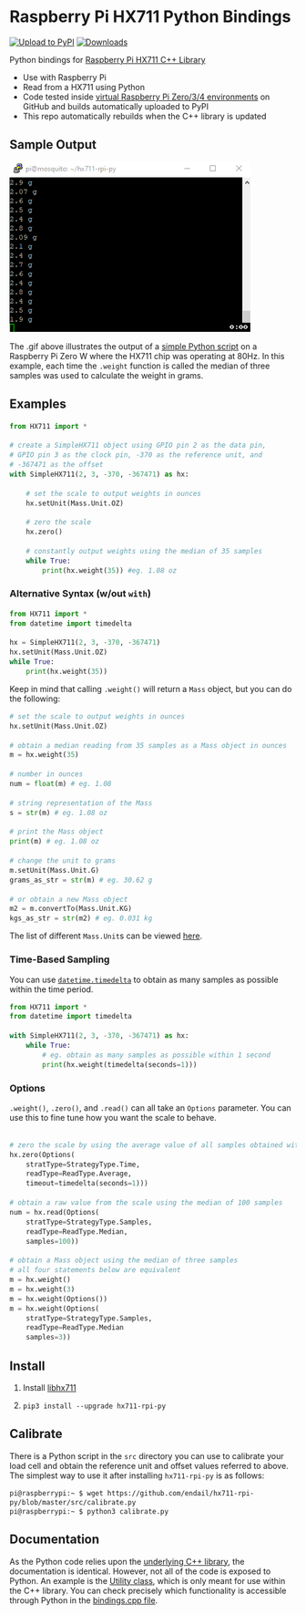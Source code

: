 # Raspberry Pi HX711 Python Bindings

[![Upload to PyPI](https://github.com/endail/hx711-rpi-py/actions/workflows/build_and_upload.yml/badge.svg)](https://github.com/endail/hx711-rpi-py/actions/workflows/build_and_upload.yml) [![Downloads](https://pepy.tech/badge/hx711-rpi-py)](https://pepy.tech/project/hx711-rpi-py)

Python bindings for [Raspberry Pi HX711 C++ Library](https://github.com/endail/hx711)

- Use with Raspberry Pi
- Read from a HX711 using Python
- Code tested inside [virtual Raspberry Pi Zero/3/4 environments](.github/workflows/build_and_upload.yml) on GitHub and builds automatically uploaded to PyPI
- This repo automatically rebuilds when the C++ library is updated

## Sample Output

![hx711.gif](hx711.gif)

The .gif above illustrates the output of a [simple Python script](src/test.py) on a Raspberry Pi Zero W where the HX711 chip was operating at 80Hz. In this example, each time the `.weight` function is called the median of three samples was used to calculate the weight in grams.

## Examples

```python
from HX711 import *

# create a SimpleHX711 object using GPIO pin 2 as the data pin,
# GPIO pin 3 as the clock pin, -370 as the reference unit, and
# -367471 as the offset
with SimpleHX711(2, 3, -370, -367471) as hx:

    # set the scale to output weights in ounces
    hx.setUnit(Mass.Unit.OZ)

    # zero the scale
    hx.zero()

    # constantly output weights using the median of 35 samples
    while True:
        print(hx.weight(35)) #eg. 1.08 oz
```

### Alternative Syntax (w/out `with`)

```python
from HX711 import *
from datetime import timedelta

hx = SimpleHX711(2, 3, -370, -367471)
hx.setUnit(Mass.Unit.OZ)
while True:
    print(hx.weight(35))
```

Keep in mind that calling `.weight()` will return a `Mass` object, but you can do the following:

```python
# set the scale to output weights in ounces
hx.setUnit(Mass.Unit.OZ)

# obtain a median reading from 35 samples as a Mass object in ounces
m = hx.weight(35)

# number in ounces
num = float(m) # eg. 1.08

# string representation of the Mass
s = str(m) # eg. 1.08 oz

# print the Mass object
print(m) # eg. 1.08 oz

# change the unit to grams
m.setUnit(Mass.Unit.G)
grams_as_str = str(m) # eg. 30.62 g

# or obtain a new Mass object
m2 = m.convertTo(Mass.Unit.KG)
kgs_as_str = str(m2) # eg. 0.031 kg
```

The list of different `Mass.Unit`s can be viewed [here](https://github.com/endail/hx711#mass).

### Time-Based Sampling

You can use [`datetime.timedelta`](https://docs.python.org/3/library/datetime.html#timedelta-objects) to obtain as many samples as possible within the time period.

```python
from HX711 import *
from datetime import timedelta

with SimpleHX711(2, 3, -370, -367471) as hx:
    while True:
        # eg. obtain as many samples as possible within 1 second
        print(hx.weight(timedelta(seconds=1)))
```

### Options

`.weight()`, `.zero()`, and `.read()` can all take an `Options` parameter. You can use this to fine tune how you want the scale to behave.

```python

# zero the scale by using the average value of all samples obtained within 1 second
hx.zero(Options(
    stratType=StrategyType.Time,
    readType=ReadType.Average,
    timeout=timedelta(seconds=1)))

# obtain a raw value from the scale using the median of 100 samples
num = hx.read(Options(
    stratType=StrategyType.Samples,
    readType=ReadType.Median,
    samples=100))

# obtain a Mass object using the median of three samples
# all four statements below are equivalent
m = hx.weight()
m = hx.weight(3)
m = hx.weight(Options())
m = hx.weight(Options(
    stratType=StrategyType.Samples,
    readType=ReadType.Median
    samples=3))
```

## Install

1. Install [libhx711](https://github.com/endail/hx711)

2. `pip3 install --upgrade hx711-rpi-py`

## Calibrate

There is a Python script in the `src` directory you can use to calibrate your load cell and obtain the reference unit and offset values referred to above. The simplest way to use it after installing `hx711-rpi-py` is as follows:

```console
pi@raspberrypi:~ $ wget https://github.com/endail/hx711-rpi-py/blob/master/src/calibrate.py
pi@raspberrypi:~ $ python3 calibrate.py
```

## Documentation

As the Python code relies upon the [underlying C++ library](https://github.com/endail/hx711#documentation), the documentation is identical. However, not all of the code is exposed to Python. An example is the [Utility class](https://github.com/endail/hx711/blob/master/include/Utility.h), which is only meant for use within the C++ library. You can check precisely which functionality is accessible through Python in the [bindings.cpp file](src/bindings.cpp).
